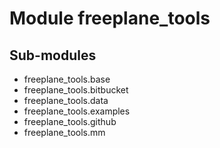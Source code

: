 Module freeplane_tools
======================

Sub-modules
-----------
* freeplane_tools.base
* freeplane_tools.bitbucket
* freeplane_tools.data
* freeplane_tools.examples
* freeplane_tools.github
* freeplane_tools.mm